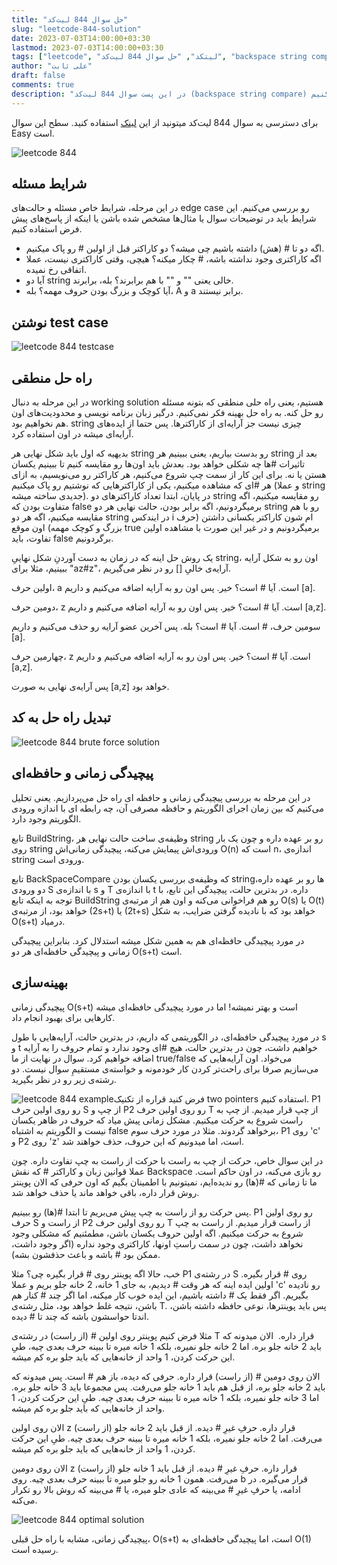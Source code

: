 ```yaml
---
title: "حل سوال 844 لیت‌کد"
slug: "leetcode-844-solution"
date: 2023-07-03T14:00:00+03:30
lastmod: 2023-07-03T14:00:00+03:30
tags: ["leetcode", "لیتکد", "حل سوال 844 لیت‌کد", "backspace string compare"]
author: "علی ثابت"
draft: false
comments: true
description: "در این پست سوال 844 لیت‌کد (backspace string compare) رو حل می‌کنیم"
---
```

برای دسترسی به سوال 844 لیت‌کد میتونید از این [لینک](https://leetcode.com/problems/backspace-string-compare/) استفاده کنید. سطح این سوال Easy است.

![leetcode 844](https://alirsabet.com/wp-content/uploads/2023/07/leetcode-844-300x300.jpg)

شرایط مسئله
-----------

در این مرحله، شرایط خاص مسئله و حالت‌های edge case رو بررسی می‌کنیم. این شرایط باید در توضیحات سوال یا مثال‌ها مشخص شده باشن یا اینکه از پاسخ‌های پیش فرض استفاده کنیم.

*   اگه دو تا # (هش) داشته باشیم چی میشه؟ دو کاراکتر قبل از اولین # رو پاک میکنیم.
*   اگه کاراکتری وجود نداشته باشه، # چکار میکنه؟ هیچی، وقتی کاراکتری نیست، عملا اتفاقی رخ نمیده.
*   آیا دو string خالی یعنی "" و "" با هم برابرند؟ بله، برابرند.
*   آیا کوچک و بزرگ بودن حروف مهمه؟ بله، A و a برابر نیستند.

نوشتن test case
---------------

![leetcode 844 testcase](https://alirsabet.com/wp-content/uploads/2023/07/leetcode-844-testcase-300x171.png)

راه حل منطقی
------------

در این مرحله به دنبال working solution هستیم، یعنی راه حلی منطقی که بتونه مسئله رو حل کنه. به راه حل بهینه فکر نمی‌کنیم. درگیر زبان برنامه نویسی و محدودیت‌های اون هم نخواهیم بود. string چیزی نیست جز آرایه‌ای از کاراکترها. پس حتما از ایده‌های آرایه‌ای میشه در اون استفاده کرد.

بدیهیه که اول باید شکل نهایی هر string رو بدست بیاریم، یعنی ببینیم هر string بعد از تاثیرات #ها چه شکلی خواهد بود. بعدش باید اون‌ها رو مقایسه کنیم تا ببینیم یکسان هستن یا نه. برای این کار از سمت چپ شروع می‌کنیم، هر کاراکتر رو می‌نویسیم، به ازای هر #ای که مشاهده میکنیم، یکی از کاراکترهایی که نوشتیم رو پاک میکنیم (و عملا string جدیدی ساخته میشه). در پایان، ابتدا تعداد کاراکترهای دو string رو مقایسه میکنیم، اگه متفاوت بودن که false برمیگردونیم، اگه برابر بودن، حالت نهایی هر دو string رو با هم مقایسه میکنیم، اگه هر دو string در ایندکس i ام شون کاراکتر یکسانی داشتن (حرف بزرگ و کوچک مهمه) اون موقع true برمیگردونیم و در غیر این صورت با مشاهده اولین تفاوت، باید false برگردونیم.

یک روش حل اینه که در زمان به دست آوردنِ شکل نهاییِ string، اون رو به شکل آرایه ببینیم، مثلا برای "az#z"، آرایه‌ی خالیِ \[\] رو در نظر می‌گیریم.

اولین حرف، a است. آیا # است؟ خیر. پس اون رو به آرایه اضافه می‌کنیم و داریم \[a\].

دومین حرف، z است. آیا # است؟ خیر. پس اون رو به آرایه اضافه می‌کنیم و داریم \[a,z\].

سومین حرف، # است. آیا # است؟ بله. پس آخرین عضو آرایه رو حذف می‌کنیم و داریم \[a\].

چهارمین حرف، z است. آیا # است؟ خیر. پس اون رو به آرایه اضافه می‌کنیم و داریم \[a,z\].

پس آرایه‌ی نهایی به صورت \[a,z\] خواهد بود.

تبدیل راه حل به کد
------------------

![leetcode 844 brute force solution](https://alirsabet.com/wp-content/uploads/2023/07/leetcode-844-brute-force-solution-174x300.png)

پیچیدگی زمانی و حافظه‌ای
------------------------

در این مرحله به بررسی پیچیدگی زمانی و حافظه ای راه حل می‌پردازیم. یعنی تحلیل می‌کنیم که بین زمان اجرای الگوریتم و حافظه مصرفی آن، چه رابطه ای با اندازه ورودی الگوریتم وجود دارد.

تابع BuildString، وظیفه‌ی ساخت حالت نهایی هر string رو بر عهده داره و چون یک بار روی string ورودی‌اش پیمایش می‌کنه، پیچیدگی زمانی‌اش O(n) است که n، اندازه‌ی string ورودی است.

تابع BackSpaceCompare که وظیفه‌ی بررسی یکسان بودن stringها رو بر عهده داره، دو ورودی S با اندازه‌ی s و T با اندازه‌ی t داره. در بدترین حالت، پیچیدگی این تابع، با توجه به اینکه تابع BuildString رو هم فراخوانی می‌کنه و اون هم از مرتبه‌ی O(s) یا O(t) خواهد بود، از مرتبه‌ی (2s+t) یا (2t+s) خواهد بود که با نادیده گرفتن ضرایب، به شکل O(s+t) درمیاد.

در مورد پیچیدگی حافظه‌ای هم به همین شکل میشه استدلال کرد. بنابراین پیچیدگی زمانی و پیچیدگی حافظه‌ای هر دو O(s+t) است.

بهینه‌سازی
----------

پیچیدگی زمانی O(s+t) است و بهتر نمیشه! اما در مورد پیچیدگی حافظه‌ای میشه کارهایی برای بهبود انجام داد.

در مورد پیچیدگی حافظه‌ای، در الگوریتمی که داریم، در بدترین حالت، آرایه‌هایی با طول s و t خواهیم داشت، چون در بدترین حالت، هیچ #ای وجود ندارد و تمام حروف را به آرایه اضافه خواهیم کرد. سوال در نهایت از ما true/false می‌خواد. اون آرایه‌هایی که می‌سازیم صرفا برای راحت‌تر کردن کار خودمونه و خواسته‌ی مستقیمِ سوال نیست. دو رشته‌‌ی زیر رو در نظر بگیرید.

![leetcode 844 example](https://alirsabet.com/wp-content/uploads/2023/07/leetcode-844-example-300x69.png)فرض کنید قراره از تکنیک two pointers استفاده کنیم. P1 رو روی اولین حرف S از چپ و P2 رو روی اولین حرف T از چپ قرار میدیم. از چپ به راست شروع به حرکت میکنیم. مشکل زمانی پیش میاد که حروف در ظاهر یکسان نیست و الگوریتم به اشتباه false برخواهد گردوند. مثلا در مورد حرف سوم، P1 روی 'c' و P2 روی 'z' است، اما میدونیم که این حروف، حذف خواهند شد.

در این سوال خاص، حرکت از چپ به راست با حرکت از راست به چپ تفاوت داره. چون عملا قوانین زبان و کاراکتر # که نقش Backspace رو بازی می‌کنه، در اون حاکم است. ما تا زمانی که #(ها) رو ندیده‌ایم، نمیتونیم با اطمینان بگیم که اون حرفی که الان پوینتر روش قرار داره، باقی خواهد ماند یا حذف خواهد شد.

پس حرکت رو از راست به چپ پیش می‌بریم تا ابتدا #(ها) رو ببینیم. P1 رو روی اولین حرف S از راست و P2 رو روی اولین حرف T از راست قرار میدیم. از راست به چپ شروع به حرکت میکنیم. اگه اولین حروف یکسان باشن، مطمئنیم که مشکلی وجود نخواهد داشت، چون در سمت راستِ اونها، کاراکتری وجود نداره (اگر وجود داشت، ممکن بود # باشه و باعث حذفشون بشه).

خب، حالا اگه پوینتر روی # قرار بگیره چی؟ مثلا P1 در رشته‌ی S روی # قرار بگیره. اولین ایده اینه که هر وقت # دیدیم، به جای 1 خانه، 2 خانه جلو بریم و عملا 'c' رو نادیده بگیریم. اگر فقط یک # داشته باشیم، این ایده خوب کار میکنه، اما اگر چند # کنار هم باشن، نتیجه غلط خواهد بود، مثل رشته‌ی T. پس باید پوینترها، نوعی حافظه داشته باشن، تا حواسشون باشه که چند تا # دیده‎‌اند.

مثلا فرض کنیم پوینتر روی اولین # (از راست) در رشته‌ی T قرار داره.  الان میدونه که باید 2 خانه جلو بره. اما 2 خانه جلو نمیره، بلکه 1 خانه میره تا ببینه حرف بعدی چیه، طیِ این حرکت کردن، 1 واحد از خانه‌هایی که باید جلو بره کم میشه.

الان روی دومین # (از راست) قرار داره. حرفی که دیده، باز هم # است. پس میدونه که باید 2 خانه جلو بره، از قبل هم باید 1 خانه جلو می‌رفت. پس مجموعا باید 3 خانه جلو بره. اما 3 خانه جلو نمیره، بلکه 1 خانه میره تا ببینه حرف بعدی چیه. طیِ این حرکت کردن، 1 واحد از خانه‌هایی که باید جلو بره کم میشه.

الان روی اولین z (از راست) قرار داره. حرفِ غیرِ # دیده. از قبل باید 2 خانه جلو می‌رفت. اما 2 خانه جلو نمیره، بلکه 1 خانه میره تا ببینه حرف بعدی چیه. طیِ این حرکت کردن، 1 واحد از خانه‌هایی که باید جلو بره کم میشه.

الان روی دومین z (از راست) قرار داره. حرفِ غیرِ # دیده. از قبل باید 1 خانه جلو می‌رفت. همون 1 خانه رو جلو میره تا ببینه حرف بعدی چیه. روی b قرار می‌گیره. در ادامه، یا حرفِ غیرِ # می‌بینه که عادی جلو میره، یا # می‌بینه که روش بالا رو تکرار می‌کنه.

![leetcode 844 optimal solution](https://alirsabet.com/wp-content/uploads/2023/07/leetcode-844-optimal-solution-132x300.png)

پیچیدگی زمانی، مشابه با راه حل قبلی، O(s+t) است، اما پیچیدگی حافظه‌ای به O(1) رسیده است.